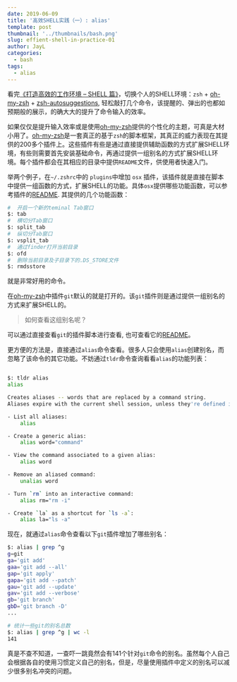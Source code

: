 ```yaml
---
date: 2019-06-09
title: '高效SHELL实践（一）: alias'
template: post
thumbnail: '../thumbnails/bash.png'
slug: effient-shell-in-practice-01
author: JayL
categories:
  - bash
tags:
  - alias
---
```


看完<a href="https://coolshell.cn/articles/19219.html" target="_blank">《打造高效的工作环境 – SHELL 篇》</a>，切换个人的SHELL环境：`zsh` + [oh-my-zsh](https://github.com/robbyrussell/oh-my-zsh) + [zsh-autosuggestions](https://github.com/zsh-users/zsh-autosuggestions), 轻松敲打几个命令，该提醒的、弹出的也都如预期般的展示，的确大大的提升了命令输入的效率。

如果仅仅是提升输入效率或是使用[oh-my-zsh](https://github.com/robbyrussell/oh-my-zsh)提供的个性化的主题，可真是大材小用了。[oh-my-zsh](https://github.com/robbyrussell/oh-my-zsh)是一套真正的基于`zsh`的脚本框架，其真正的威力表现在其提供的200多个插件上。这些插件有些是通过直接提供辅助函数的方式扩展SHELL环境，有些则需要首先安装基础命令，再通过提供一组别名的方式扩展SHELL环境。每个插件都会在其相应的目录中提供`README`文件，供使用者快速入门。

举两个例子，在`~/.zshrc`中的 `plugins`中增加 `osx` 插件，该插件就是直接在脚本中提供一组函数的方式，扩展SHELL的功能。具体`osx`提供哪些功能函数，可以参考插件的[README](https://github.com/robbyrussell/oh-my-zsh/blob/master/plugins/osx/README.md). 其提供的几个功能函数：

````bash
#  开启一个新的teminal Tab窗口
$: tab 
#  横切分Tab窗口
$: split_tab
#  纵切分Tab窗口
$: vsplit_tab
#  通过finder打开当前目录
$: ofd
#  删除当前目录及子目录下的.DS_STORE文件
$: rmdsstore
````
就是非常好用的命令。

在[oh-my-zsh](https://github.com/robbyrussell/oh-my-zsh)中插件`git`默认的就是打开的。该`git`插件则是通过提供一组别名的方式来扩展SHELL的。

> 如何查看这组别名呢？

可以通过直接查看`git`的插件脚本进行查看, 也可查看它的[README](https://github.com/robbyrussell/oh-my-zsh/blob/master/plugins/git/README.md)。

更方便的方法是，直接通过`alias`命令查看。很多人只会使用`alias`创建别名，而忽略了该命令的其它功能。不妨通过`tldr`命令查询看看`alias`的功能列表：

````bash

$: tldr alias
alias

Creates aliases -- words that are replaced by a command string.
Aliases expire with the current shell session, unless they're defined in the shell's configuration file, e.g. `~/.bashrc`.

- List all aliases:
    alias

- Create a generic alias:
    alias word="command"

- View the command associated to a given alias:
    alias word

- Remove an aliased command:
    unalias word

- Turn `rm` into an interactive command:
    alias rm="rm -i"

- Create `la` as a shortcut for `ls -a`:
    alias la="ls -a"
````

现在，就通过`alias`命令查看以下`git`插件增加了哪些别名：

````bash
$: alias | grep ^g
g=git
ga='git add'
gaa='git add --all'
gap='git apply'
gapa='git add --patch'
gau='git add --update'
gav='git add --verbose'
gb='git branch'
gbD='git branch -D'
...

# 统计一些git的别名总数
$: alias | grep ^g | wc -l
141
````

真是不查不知道，一查吓一跳竟然会有141个针对`git`命令的别名。虽然每个人自己会根据各自的使用习惯定义自己的别名，但是，尽量使用插件中定义的别名可以减少很多别名冲突的问题。


